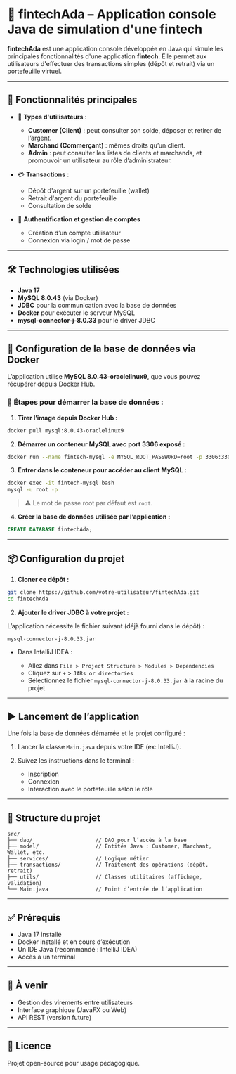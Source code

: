 
# 💸 fintechAda – Application console Java de simulation d'une fintech

**fintechAda** est une application console développée en Java qui simule les principales fonctionnalités d'une application **fintech**. Elle permet aux utilisateurs d'effectuer des transactions simples (dépôt et retrait) via un portefeuille virtuel.

---

## 📌 Fonctionnalités principales

* 🧍 **Types d'utilisateurs** :

  * **Customer (Client)** : peut consulter son solde, déposer et retirer de l’argent.
  * **Marchand (Commerçant)** : mêmes droits qu’un client.
  * **Admin** : peut consulter les listes de clients et marchands, et promouvoir un utilisateur au rôle d’administrateur.

* 💳 **Transactions** :

  * Dépôt d'argent sur un portefeuille (wallet)
  * Retrait d'argent du portefeuille
  * Consultation de solde

* 🔐 **Authentification et gestion de comptes**

  * Création d’un compte utilisateur
  * Connexion via login / mot de passe

---

## 🛠️ Technologies utilisées

* **Java 17**
* **MySQL 8.0.43** (via Docker)
* **JDBC** pour la communication avec la base de données
* **Docker** pour exécuter le serveur MySQL
* **mysql-connector-j-8.0.33** pour le driver JDBC

---

## 🐳 Configuration de la base de données via Docker

L’application utilise **MySQL 8.0.43-oraclelinux9**, que vous pouvez récupérer depuis Docker Hub.

### 🔄 Étapes pour démarrer la base de données :

1. **Tirer l’image depuis Docker Hub :**

```bash
docker pull mysql:8.0.43-oraclelinux9
```

2. **Démarrer un conteneur MySQL avec port 3306 exposé :**

```bash
docker run --name fintech-mysql -e MYSQL_ROOT_PASSWORD=root -p 3306:3306 -d mysql:8.0.43-oraclelinux9
```

3. **Entrer dans le conteneur pour accéder au client MySQL :**

```bash
docker exec -it fintech-mysql bash
mysql -u root -p
```

> ⚠️ Le mot de passe root par défaut est `root`.

4. **Créer la base de données utilisée par l’application :**

```sql
CREATE DATABASE fintechAda;
```

---

## 📦 Configuration du projet

1. **Cloner ce dépôt :**

```bash
git clone https://github.com/votre-utilisateur/fintechAda.git
cd fintechAda
```

2. **Ajouter le driver JDBC à votre projet :**

L’application nécessite le fichier suivant (déjà fourni dans le dépôt) :

```
mysql-connector-j-8.0.33.jar
```

* Dans IntelliJ IDEA :

  * Allez dans `File > Project Structure > Modules > Dependencies`
  * Cliquez sur `+` > `JARs or directories`
  * Sélectionnez le fichier `mysql-connector-j-8.0.33.jar` à la racine du projet

---

## ▶️ Lancement de l’application

Une fois la base de données démarrée et le projet configuré :

1. Lancer la classe `Main.java` depuis votre IDE (ex: IntelliJ).
2. Suivez les instructions dans le terminal :

   * Inscription
   * Connexion
   * Interaction avec le portefeuille selon le rôle

---

## 📁 Structure du projet

```
src/
├── dao/                    // DAO pour l’accès à la base
├── model/                  // Entités Java : Customer, Marchant, Wallet, etc.
├── services/               // Logique métier
├── transactions/           // Traitement des opérations (dépôt, retrait)
├── utils/                  // Classes utilitaires (affichage, validation)
└── Main.java               // Point d’entrée de l’application
```

---

## ✅ Prérequis

* Java 17 installé
* Docker installé et en cours d’exécution
* Un IDE Java (recommandé : IntelliJ IDEA)
* Accès à un terminal

---

## 📌 À venir

* Gestion des virements entre utilisateurs
* Interface graphique (JavaFX ou Web)
* API REST (version future)

---

## 📄 Licence

Projet open-source pour usage pédagogique.

